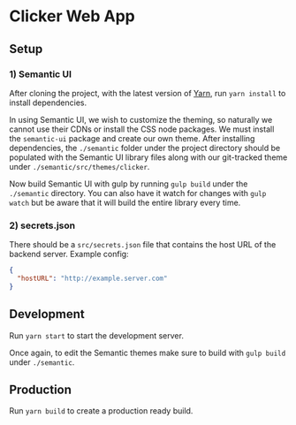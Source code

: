 # Clicker Web App

## Setup

### 1) Semantic UI
After cloning the project, with the latest version of [Yarn](https://yarnpkg.com), run `yarn install` to install dependencies.

In using Semantic UI, we wish to customize the theming, so naturally we cannot use their CDNs or install the CSS node packages. We must install the `semantic-ui` package and create our own theme. After installing dependencies, the `./semantic` folder under the project directory should be populated with the Semantic UI library files along with our git-tracked theme under `./semantic/src/themes/clicker`.

Now build Semantic UI with gulp by running `gulp build` under the `./semantic` directory. You can also have it watch for changes with `gulp watch` but be aware that it will build the entire library every time.

### 2) secrets.json
There should be a `src/secrets.json` file that contains the host URL of the backend server. Example config:
```json
{
  "hostURL": "http://example.server.com"
}
```

## Development
Run `yarn start` to start the development server.

Once again, to edit the Semantic themes make sure to build with `gulp build` under `./semantic`.

## Production
Run `yarn build` to create a production ready build.
